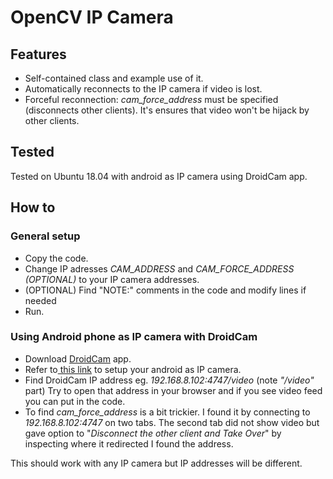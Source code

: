 # OpenCV IP Camera

## Features
- Self-contained class and example use of it.
- Automatically reconnects to the IP camera if video is lost.
- Forceful reconnection: *cam_force_address* must be specified (disconnects other clients). It's ensures that video won't be hijack by other clients.

## Tested
Tested on Ubuntu 18.04 with android as IP camera using DroidCam app.

## How to
### General setup
- Copy the code.
- Change IP adresses *CAM_ADDRESS* and *CAM_FORCE_ADDRESS (OPTIONAL)* to your IP camera addresses.
- (OPTIONAL) Find "NOTE:" comments in the code and modify lines if needed
- Run.

### Using Android phone as IP camera with DroidCam
- Download [DroidCam](https://play.google.com/store/apps/details?id=com.dev47apps.droidcam&hl=en "DroidCam") app.
- Refer to[ this link](https://www.dev47apps.com/droidcam/connect/ " this link") to setup your android as IP camera.
- Find DroidCam IP address eg.  *192.168.8.102:4747/video* (note *"/video"* part)
Try to open that address in your browser and if you see video feed you can put in the code.
- To find *cam_force_address* is a bit trickier. I found it by connecting to *192.168.8.102:4747* on two tabs. The second tab did not show video but gave option to "*Disconnect the other client and Take Over*" by inspecting where it redirected I found the address.

This should work with any IP camera but IP addresses will be different.